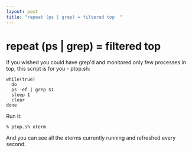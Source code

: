 ```yaml
---
layout: post
title: "repeat (ps | grep) = filtered top  "
---
```


repeat (ps | grep) = filtered top  
===
If you wished you could have grep'd and monitored only few processes in top, this script is for you - ptop.sh:

    while(true)
      do
      ps -ef | grep $1
      sleep 1
      clear
    done

Run it:

    % ptop.sh xterm

And you can see all the xterms currently running and refreshed every second.